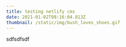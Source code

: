 ```yaml
---
title: testing netlify cms
date: 2021-01-02T08:16:04.813Z
thumbnail: /static/img/bush_loves_shoes.gif
---
```

sdfsdfsdf